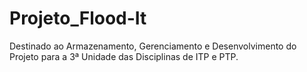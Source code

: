 Projeto_Flood-It
================

Destinado ao Armazenamento, Gerenciamento e Desenvolvimento do Projeto para a 3ª Unidade das Disciplinas de ITP e PTP.
